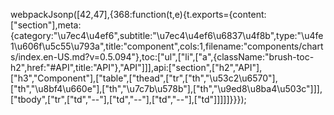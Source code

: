 webpackJsonp([42,47],{368:function(t,e){t.exports={content:["section"],meta:{category:"\u7ec4\u4ef6",subtitle:"\u7ec4\u4ef6\u6837\u4f8b",type:"\u4fe1\u606f\u5c55\u793a",title:"component",cols:1,filename:"components/charts/index.en-US.md?v=0.5.094"},toc:["ul",["li",["a",{className:"brush-toc-h2",href:"#API",title:"API"},"API"]]],api:["section",["h2","API"],["h3","Component"],["table",["thead",["tr",["th","\u53c2\u6570"],["th","\u8bf4\u660e"],["th","\u7c7b\u578b"],["th","\u9ed8\u8ba4\u503c"]]],["tbody",["tr",["td","--"],["td","--"],["td","--"],["td"]]]]]}}});